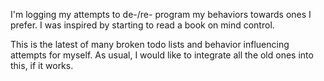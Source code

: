 I'm logging my attempts to de-/re- program my behaviors towards ones I prefer. I was inspired by starting to read a book on mind control.

This is the latest of many broken todo lists and behavior influencing attempts for myself. As usual, I would like to integrate all the old ones into this, if it works. 

